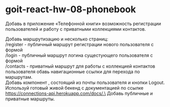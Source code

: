 # goit-react-hw-08-phonebook

Добавь в приложение «Телефонной книги» возможность регистрации пользователей и работу с приватными
коллекциями контактов.

Добавь маршрутизацию и несколько страниц:\
/register - публичный маршрут регистрации нового пользователя с формой\
/login - публичный маршрут логина сущестующего пользователя с формой\
/contacts - приватный маршрут для работы с коллекцией контактов пользователя обавь навигационные ссылки для перехода по маршрутам.\
Добавь компонент <UserMenu>, состоящий из почты пользователя и кнопки Logout.\
Используй готовый живой бекенд с документацией по ссылке https://connections-api.herokuapp.com/docs/.\
Добавь публичные и приватные маршруты.
